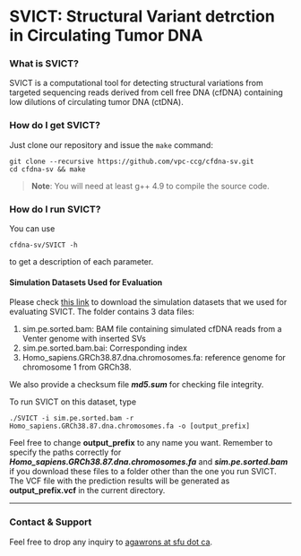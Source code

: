 **SVICT**: Structural Variant detrction in Circulating Tumor DNA
===================
### What is SVICT?
SVICT is a computational tool for detecting structural variations from targeted sequencing reads derived from cell free DNA (cfDNA) containing low dilutions of circulating tumor DNA (ctDNA).

### How do I get SVICT?
Just clone our repository and issue the `make` command:
```
git clone --recursive https://github.com/vpc-ccg/cfdna-sv.git
cd cfdna-sv && make
```

> **Note**: You will need at least g++ 4.9 to compile the source code.

### How do I run SVICT?
You can use 
```
cfdna-sv/SVICT -h
```
to get a description of each parameter. 

#### Simulation Datasets Used for Evaluation
Please check [this link](https://goo.gl/PTzJec) to download the simulation datasets that we used for evaluating SVICT. The folder contains 3 data files:
1. sim.pe.sorted.bam: BAM file containing simulated cfDNA reads from a Venter genome with inserted SVs
2. sim.pe.sorted.bam.bai: Corresponding index
3. Homo_sapiens.GRCh38.87.dna.chromosomes.fa: reference genome for chromosome 1 from GRCh38.

We also provide a checksum file ***md5.sum*** for checking file integrity.

To run SVICT on this dataset, type

```
./SVICT -i sim.pe.sorted.bam -r Homo_sapiens.GRCh38.87.dna.chromosomes.fa -o [output_prefix]
```

Feel free to change **output_prefix** to any name you want. Remember to specify the paths correctly for ***Homo_sapiens.GRCh38.87.dna.chromosomes.fa*** and ***sim.pe.sorted.bam*** if you download these files to a folder other than the one you run SVICT. The VCF file with the prediction results will be generated as **output_prefix.vcf** in the current directory.


---


### Contact & Support

Feel free to drop any inquiry to [agawrons at sfu dot ca](mailto:).
